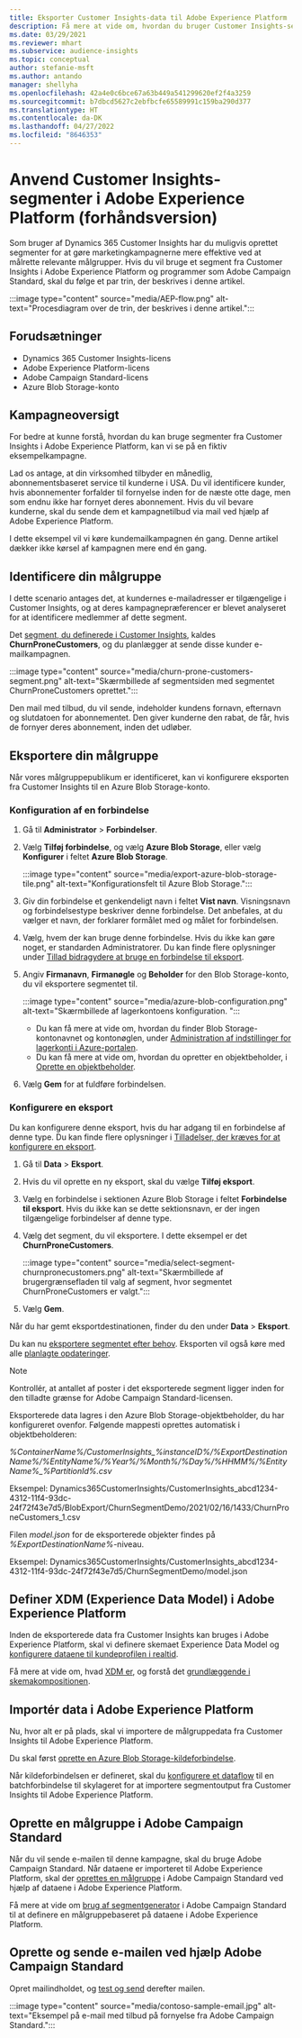 ```yaml
---
title: Eksporter Customer Insights-data til Adobe Experience Platform
description: Få mere at vide om, hvordan du bruger Customer Insights-segmenter i Adobe Experience Platform.
ms.date: 03/29/2021
ms.reviewer: mhart
ms.subservice: audience-insights
ms.topic: conceptual
author: stefanie-msft
ms.author: antando
manager: shellyha
ms.openlocfilehash: 42a4e0c6bce67a63b449a541299620ef2f4a3259
ms.sourcegitcommit: b7dbcd5627c2ebfbcfe65589991c159ba290d377
ms.translationtype: HT
ms.contentlocale: da-DK
ms.lasthandoff: 04/27/2022
ms.locfileid: "8646353"
---
```

# <a name="use-customer-insights-segments-in-adobe-experience-platform-preview"></a>Anvend Customer Insights-segmenter i Adobe Experience Platform (forhåndsversion)

Som bruger af Dynamics 365 Customer Insights har du muligvis oprettet segmenter for at gøre marketingkampagnerne mere effektive ved at målrette relevante målgrupper. Hvis du vil bruge et segment fra Customer Insights i Adobe Experience Platform og programmer som Adobe Campaign Standard, skal du følge et par trin, der beskrives i denne artikel.

:::image type="content" source="media/AEP-flow.png" alt-text="Procesdiagram over de trin, der beskrives i denne artikel.":::

## <a name="prerequisites"></a>Forudsætninger

-   Dynamics 365 Customer Insights-licens
-   Adobe Experience Platform-licens
-   Adobe Campaign Standard-licens
-   Azure Blob Storage-konto

## <a name="campaign-overview"></a>Kampagneoversigt

For bedre at kunne forstå, hvordan du kan bruge segmenter fra Customer Insights i Adobe Experience Platform, kan vi se på en fiktiv eksempelkampagne.

Lad os antage, at din virksomhed tilbyder en månedlig, abonnementsbaseret service til kunderne i USA. Du vil identificere kunder, hvis abonnementer forfalder til fornyelse inden for de næste otte dage, men som endnu ikke har fornyet deres abonnement. Hvis du vil bevare kunderne, skal du sende dem et kampagnetilbud via mail ved hjælp af Adobe Experience Platform.

I dette eksempel vil vi køre kundemailkampagnen én gang. Denne artikel dækker ikke kørsel af kampagnen mere end én gang.

## <a name="identify-your-target-audience"></a>Identificere din målgruppe

I dette scenario antages det, at kundernes e-mailadresser er tilgængelige i Customer Insights, og at deres kampagnepræferencer er blevet analyseret for at identificere medlemmer af dette segment.

Det [segment, du definerede i Customer Insights](segments.md), kaldes **ChurnProneCustomers**, og du planlægger at sende disse kunder e-mailkampagnen.

:::image type="content" source="media/churn-prone-customers-segment.png" alt-text="Skærmbillede af segmentsiden med segmentet ChurnProneCustomers oprettet.":::

Den mail med tilbud, du vil sende, indeholder kundens fornavn, efternavn og slutdatoen for abonnementet. Den giver kunderne den rabat, de får, hvis de fornyer deres abonnement, inden det udløber.

## <a name="export-your-target-audience"></a>Eksportere din målgruppe

Når vores målgruppepublikum er identificeret, kan vi konfigurere eksporten fra Customer Insights til en Azure Blob Storage-konto.

### <a name="configure-a-connection"></a>Konfiguration af en forbindelse

1. Gå til **Administrator** > **Forbindelser**.

1. Vælg **Tilføj forbindelse**, og vælg **Azure Blob Storage**, eller vælg **Konfigurer** i feltet **Azure Blob Storage**.

   :::image type="content" source="media/export-azure-blob-storage-tile.png" alt-text="Konfigurationsfelt til Azure Blob Storage."::: 

1. Giv din forbindelse et genkendeligt navn i feltet **Vist navn**. Visningsnavn og forbindelsestype beskriver denne forbindelse. Det anbefales, at du vælger et navn, der forklarer formålet med og målet for forbindelsen.

1. Vælg, hvem der kan bruge denne forbindelse. Hvis du ikke kan gøre noget, er standarden Administratorer. Du kan finde flere oplysninger under [Tillad bidragydere at bruge en forbindelse til eksport](connections.md#allow-contributors-to-use-a-connection-for-exports).

1. Angiv **Firmanavn**, **Firmanøgle** og **Beholder** for den Blob Storage-konto, du vil eksportere segmentet til.  
      
   :::image type="content" source="media/azure-blob-configuration.png" alt-text="Skærmbillede af lagerkontoens konfiguration. "::: 
   
    - Du kan få mere at vide om, hvordan du finder Blob Storage-kontonavnet og kontonøglen, under [Administration af indstillinger for lagerkonti i Azure-portalen](/azure/storage/common/storage-account-manage).
    - Du kan få mere at vide om, hvordan du opretter en objektbeholder, i [Oprette en objektbeholder](/azure/storage/blobs/storage-quickstart-blobs-portal#create-a-container).

1. Vælg **Gem** for at fuldføre forbindelsen. 

### <a name="configure-an-export"></a>Konfigurere en eksport

Du kan konfigurere denne eksport, hvis du har adgang til en forbindelse af denne type. Du kan finde flere oplysninger i [Tilladelser, der kræves for at konfigurere en eksport](export-destinations.md#set-up-a-new-export).

1. Gå til **Data** > **Eksport**.

1. Hvis du vil oprette en ny eksport, skal du vælge **Tilføj eksport**.

1. Vælg en forbindelse i sektionen Azure Blob Storage i feltet **Forbindelse til eksport**. Hvis du ikke kan se dette sektionsnavn, er der ingen tilgængelige forbindelser af denne type.

1. Vælg det segment, du vil eksportere. I dette eksempel er det **ChurnProneCustomers**.

   :::image type="content" source="media/select-segment-churnpronecustomers.png" alt-text="Skærmbillede af brugergrænsefladen til valg af segment, hvor segmentet ChurnProneCustomers er valgt.":::

1. Vælg **Gem**.

Når du har gemt eksportdestinationen, finder du den under **Data** > **Eksport**.

Du kan nu [eksportere segmentet efter behov](export-destinations.md#run-exports-on-demand). Eksporten vil også køre med alle [planlagte opdateringer](system.md).

> [!NOTE]
> Kontrollér, at antallet af poster i det eksporterede segment ligger inden for den tilladte grænse for Adobe Campaign Standard-licensen.

Eksporterede data lagres i den Azure Blob Storage-objektbeholder, du har konfigureret ovenfor. Følgende mappesti oprettes automatisk i objektbeholderen:

*%ContainerName%/CustomerInsights_%instanceID%/%ExportDestinationName%/%EntityName%/%Year%/%Month%/%Day%/%HHMM%/%EntityName%_%PartitionId%.csv*

Eksempel: Dynamics365CustomerInsights/CustomerInsights_abcd1234-4312-11f4-93dc-24f72f43e7d5/BlobExport/ChurnSegmentDemo/2021/02/16/1433/ChurnProneCustomers_1.csv

Filen *model.json* for de eksporterede objekter findes på *%ExportDestinationName%*-niveau.

Eksempel: Dynamics365CustomerInsights/CustomerInsights_abcd1234-4312-11f4-93dc-24f72f43e7d5/ChurnSegmentDemo/model.json

## <a name="define-experience-data-model-xdm-in-adobe-experience-platform"></a>Definer XDM (Experience Data Model) i Adobe Experience Platform

Inden de eksporterede data fra Customer Insights kan bruges i Adobe Experience Platform, skal vi definere skemaet Experience Data Model og [konfigurere dataene til kundeprofilen i realtid](https://experienceleague.adobe.com/docs/experience-platform/profile/tutorials/dataset-configuration.html#tutorials).

Få mere at vide om, hvad [XDM er](https://experienceleague.adobe.com/docs/experience-platform/xdm/home.html), og forstå det [grundlæggende i skemakompositionen](https://experienceleague.adobe.com/docs/experience-platform/xdm/schema/composition.html#schema).

## <a name="import-data-into-adobe-experience-platform"></a>Importér data i Adobe Experience Platform

Nu, hvor alt er på plads, skal vi importere de målgruppedata fra Customer Insights til Adobe Experience Platform.

Du skal først [oprette en Azure Blob Storage-kildeforbindelse](https://experienceleague.adobe.com/docs/experience-platform/sources/ui-tutorials/create/cloud-storage/blob.html#getting-started).    

Når kildeforbindelsen er defineret, skal du [konfigurere et dataflow](https://experienceleague.adobe.com/docs/experience-platform/sources/ui-tutorials/dataflow/cloud-storage.html#ui-tutorials) til en batchforbindelse til skylageret for at importere segmentoutput fra Customer Insights til Adobe Experience Platform.

## <a name="create-an-audience-in-adobe-campaign-standard"></a>Oprette en målgruppe i Adobe Campaign Standard

Når du vil sende e-mailen til denne kampagne, skal du bruge Adobe Campaign Standard. Når dataene er importeret til Adobe Experience Platform, skal der [oprettes en målgruppe](https://experienceleague.adobe.com/docs/campaign-standard/using/profiles-and-audiences/get-started-profiles-and-audiences.html#permission) i Adobe Campaign Standard ved hjælp af dataene i Adobe Experience Platform.


Få mere at vide om [brug af segmentgenerator](https://experienceleague.adobe.com/docs/campaign-standard/using/integrating-with-adobe-cloud/adobe-experience-platform/audience-destinations/aep-using-segment-builder.html) i Adobe Campaign Standard til at definere en målgruppebaseret på dataene i Adobe Experience Platform.

## <a name="create-and-send-the-email-using-adobe-campaign-standard"></a>Oprette og sende e-mailen ved hjælp Adobe Campaign Standard

Opret mailindholdet, og [test og send](https://experienceleague.adobe.com/docs/campaign-standard/using/testing-and-sending/get-started-sending-messages.html#preparing-and-testing-messages) derefter mailen.

:::image type="content" source="media/contoso-sample-email.jpg" alt-text="Eksempel på e-mail med tilbud på fornyelse fra Adobe Campaign Standard.":::
